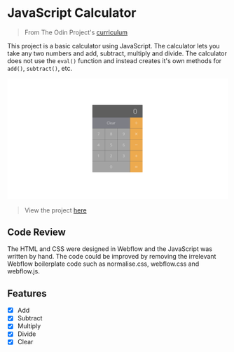 # JavaScript Calculator

> From The Odin Project's [curriculum](https://www.theodinproject.com/courses/web-development-101/lessons/calculator)

This project is a basic calculator using JavaScript. The calculator lets you take any two numbers and add, subtract, multiply and divide. The calculator does not use the `eval()` function and instead creates it's own methods for `add()`, `subtract()`, etc.

[![Project Calculator Screenshot](/project-calculator-screenshot.png)](https://timkellytk.github.io/project-calculator/)

> View the project [here](https://timkellytk.github.io/project-calculator/)

## Code Review

The HTML and CSS were designed in Webflow and the JavaScript was written by hand. The code could be improved by removing the irrelevant Webflow boilerplate code such as normalise.css, webflow.css and webflow.js.

## Features

- [x] Add
- [x] Subtract
- [x] Multiply
- [x] Divide
- [x] Clear

